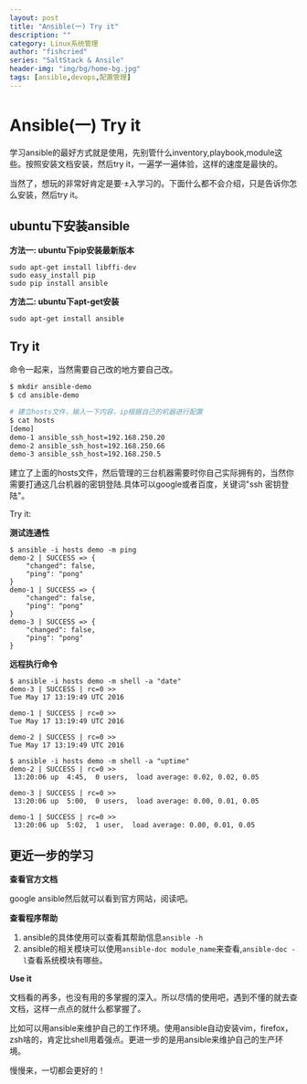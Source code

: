 ```yaml
---
layout: post
title: "Ansible(一) Try it"
description: ""
category: Linux系统管理
author: "fishcried"
series: "SaltStack & Ansile"
header-img: "img/bg/home-bg.jpg"
tags: [ansible,devops,配置管理]
---
```


# Ansible(一) Try it

学习ansible的最好方式就是使用，先别管什么inventory,playbook,module这些。按照安装文档安装，然后try it，一遍学一遍体验，这样的速度是最快的。

当然了，想玩的非常好肯定是要·±入学习的。下面什么都不会介绍，只是告诉你怎么安装，然后try it。

## ubuntu下安装ansible

**方法一: ubuntu下pip安装最新版本**

```
sudo apt-get install libffi-dev
sudo easy_install pip
sudo pip install ansible
```

**方法二: ubuntu下apt-get安装**

```
sudo apt-get install ansible
```

## Try it

命令一起来，当然需要自己改的地方要自己改。

```bash
$ mkdir ansible-demo
$ cd ansible-demo

# 建立hosts文件，输入一下内容，ip根据自己的机器进行配置
$ cat hosts 
[demo]
demo-1 ansible_ssh_host=192.168.250.20
demo-2 ansible_ssh_host=192.168.250.66
demo-3 ansible_ssh_host=192.168.250.5
```

建立了上面的hosts文件，然后管理的三台机器需要时你自己实际拥有的，当然你需要打通这几台机器的密钥登陆.具体可以google或者百度，关键词"ssh 密钥登陆"。

Try it:

**测试连通性**

```
$ ansible -i hosts demo -m ping
demo-2 | SUCCESS => {
    "changed": false, 
    "ping": "pong"
}
demo-1 | SUCCESS => {
    "changed": false, 
    "ping": "pong"
}
demo-3 | SUCCESS => {
    "changed": false, 
    "ping": "pong"
}
```

**远程执行命令**

```
$ ansible -i hosts demo -m shell -a "date"
demo-3 | SUCCESS | rc=0 >>
Tue May 17 13:19:49 UTC 2016

demo-1 | SUCCESS | rc=0 >>
Tue May 17 13:19:49 UTC 2016

demo-2 | SUCCESS | rc=0 >>
Tue May 17 13:19:49 UTC 2016

$ ansible -i hosts demo -m shell -a "uptime"
demo-2 | SUCCESS | rc=0 >>
 13:20:06 up  4:45,  0 users,  load average: 0.02, 0.02, 0.05

demo-3 | SUCCESS | rc=0 >>
 13:20:06 up  5:00,  0 users,  load average: 0.00, 0.01, 0.05

demo-1 | SUCCESS | rc=0 >>
 13:20:06 up  5:02,  1 user,  load average: 0.00, 0.01, 0.05

```


## 更近一步的学习

**查看官方文档**

google ansible然后就可以看到官方网站，阅读吧。

**查看程序帮助**

1. ansible的具体使用可以查看其帮助信息`ansible -h`
1. ansible的相关模块可以使用`ansible-doc module_name`来查看,`ansible-doc -l`查看系统模块有哪些。

**Use it**

文档看的再多，也没有用的多掌握的深入。所以尽情的使用吧，遇到不懂的就去查文档，这样一点点的就什么都掌握了。

比如可以用ansible来维护自己的工作环境。使用ansible自动安装vim，firefox，zsh啥的，肯定比shell用着强点。更进一步的是用ansible来维护自己的生产环境。

慢慢来，一切都会更好的！
